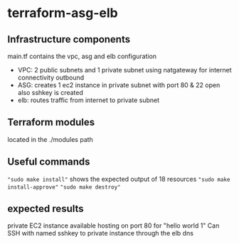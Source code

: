 # terraform-asg-elb

## Infrastructure components
main.tf contains the vpc, asg and elb configuration

- VPC: 2 public subnets and 1 private subnet using natgateway for internet connectivity outbound
- ASG: creates 1 ec2 instance in private subnet with port 80 & 22 open also sshkey is created
- elb: routes traffic from internet to private subnet

## Terraform modules
located in the ./modules path

## Useful commands
`"sudo make install"` shows the expected output of 18 resources
`"sudo make install-approve"` 
`"sudo make destroy"`

## expected results
private EC2 instance available hosting on port 80 for "hello world 1"
Can SSH with named sshkey to private instance through the elb dns
